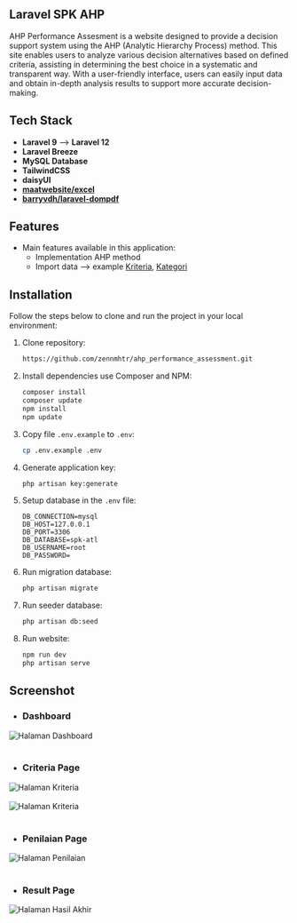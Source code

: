 ## Laravel SPK AHP
AHP Performance Assesment is a website designed to provide a decision support system using the AHP (Analytic Hierarchy Process) method. This site enables users to analyze various decision alternatives based on defined criteria, assisting in determining the best choice in a systematic and transparent way. With a user-friendly interface, users can easily input data and obtain in-depth analysis results to support more accurate decision-making.

## Tech Stack
- **Laravel 9** --> **Laravel 12**
- **Laravel Breeze**
- **MySQL Database**
- **TailwindCSS**
- **daisyUI**
- **[maatwebsite/excel](https://laravel-excel.com/)**
- **[barryvdh/laravel-dompdf](https://github.com/barryvdh/laravel-dompdf)**

## Features

- Main features available in this application:
  - Implementation AHP method
  - Import data --> example [Kriteria](https://github.com/user-attachments/files/19679422/Import.Kriteria.xlsx), [Kategori](https://github.com/user-attachments/files/19679419/Import.Kategori.xlsx)

## Installation
Follow the steps below to clone and run the project in your local environment:
1. Clone repository:

    ```bash
    https://github.com/zennmhtr/ahp_performance_assessment.git
    ```

2. Install dependencies use Composer and NPM:
    ```bash
    composer install
    composer update
    npm install
    npm update
    ```

3. Copy file `.env.example` to `.env`:

    ```bash
    cp .env.example .env
    ```

4. Generate application key:

    ```bash
    php artisan key:generate
    ```

5. Setup database in the `.env` file:

    ```plaintext
    DB_CONNECTION=mysql
    DB_HOST=127.0.0.1
    DB_PORT=3306
    DB_DATABASE=spk-atl
    DB_USERNAME=root
    DB_PASSWORD=
    ```

6. Run migration database:

    ```bash
    php artisan migrate
    ```

7. Run seeder database:

    ```bash
    php artisan db:seed
    ```

8. Run website:

    ```bash
    npm run dev
    php artisan serve
    ```

## Screenshot
- ### **Dashboard**

<img src="https://github.com/user-attachments/assets/cce7a649-59d8-47b5-ba94-70e0aa98b4ca" alt="Halaman Dashboard" width="" />
<br><br>

- ### **Criteria Page**

<img src="https://github.com/user-attachments/assets/c52dceb4-7c4c-4bad-8d3c-093e52013656" alt="Halaman Kriteria" width="" />
<br><br>
<img src="https://github.com/user-attachments/assets/54bbaf8f-ed9c-4ffa-9bf7-2bd2dba694ef" alt="Halaman Kriteria" width="" />
<br><br>

- ### **Penilaian Page**

<img src="https://github.com/user-attachments/assets/0c412a06-1c8d-42be-885f-21a9cb0e1acc" alt="Halaman Penilaian" width="" />
<br><br>

- ### **Result Page**

<img src="https://github.com/user-attachments/assets/db40f871-861c-4a40-bf23-f1cd226b2093" alt="Halaman Hasil Akhir" width="" />
<br><br>
